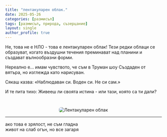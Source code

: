 ```yaml
---
title: "лентакуларен облак."
date: 2025-05-26
categories: [размисъл]
tags: [размисъл, природа, съзерцание]
layout: single
author_profile: true
---
```

<div class="poem">

Не, това не е НЛО - това е лентакуларен облак! 
Тези редки облаци се образуват, когато въздушни течения преминават над планини и създават вълнообразни форми. 

Нереално е... имам чувството, че съм в Труман шоу 
Създаден от вятъра, но изглежда като нарисуван.

Сякаш казва: 
«Наблюдаван си. Воден си. Не си сам.»

И те пита тихо:
Живееш ли своята истина - или тази, която са ти дали? 


</div>

<p align="center">
  <img src="{{ site.baseurl }}/assets/images/lanta_oblak.jpg" alt="Лентакуларен облак" style="max-width: 100%; border-radius: 6px; margin-top: 2em;">
</p>

---

<div class="poem">

ако това е зрялост, не съм гладна  
живот на слаб огън, но все загаря

</div>